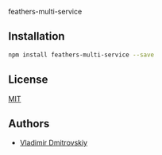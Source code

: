 feathers-multi-service

## Installation

```bash
npm install feathers-multi-service --save
```

## License

[MIT](LICENSE)

## Authors

- [Vladimir Dmitrovskiy](https://github.com/dmitrovskiy)
